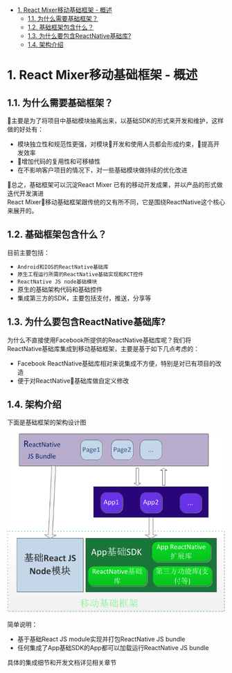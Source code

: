 <br/>
<!-- TOC -->

- [1. React Mixer移动基础框架 - 概述](#1-react-mixer移动基础框架---概述)
    - [1.1. 为什么需要基础框架？](#11-为什么需要基础框架)
    - [1.2. 基础框架包含什么？](#12-基础框架包含什么)
    - [1.3. 为什么要包含ReactNative基础库?](#13-为什么要包含reactnative基础库)
    - [1.4. 架构介绍](#14-架构介绍)

<!-- /TOC -->
# 1. React Mixer移动基础框架 - 概述
## 1.1. 为什么需要基础框架？
主要是为了将项目中基础模块抽离出来，以基础SDK的形式来开发和维护，这样做的好处有：
* 模块独立性和规范性更强，对模块开发和使用人员都会形成约束，提高开发效率
* 增加代码的复用性和可移植性
* 在不影响客户项目的情况下，对一些基础模块做持续的优化改进

总之，基础框架可以沉淀React Mixer 已有的移动开发成果，并以产品的形式做迭代开发演进
<br/>
React Mixer移动基础框架跟传统的又有所不同，它是围绕ReactNative这个核心来展开的。

## 1.2. 基础框架包含什么？
目前主要包括：
* `Android和IOS的ReactNative基础库`
* `原生工程运行所需的ReactNative基础实现和RCT控件`
* `ReactNative JS node基础模块`
* 原生的基础架构代码和基础控件
* 集成第三方的SDK，主要包括支付，推送，分享等

## 1.3. 为什么要包含ReactNative基础库?
为什么不直接使用Facebook所提供的ReactNative基础库呢？我们将ReactNative基础库集成到移动基础框架，主要是基于如下几点考虑的：
* Facebook ReactNative基础库相对来说集成不方便，特别是对已有项目的改造
* 便于对ReactNative基础库做自定义修改

## 1.4. 架构介绍
下面是基础框架的架构设计图
<br/>
<br/>
![](res/framework-design.png)

简单说明：
* 基于基础React JS module实现并打包ReactNative JS bundle
* 任何集成了App基础SDK的App都可以加载运行ReactNative JS bundle

具体的集成细节和开发文档详见相关章节
